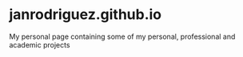 # janrodriguez.github.io
My personal page containing some of my personal, professional and academic projects
